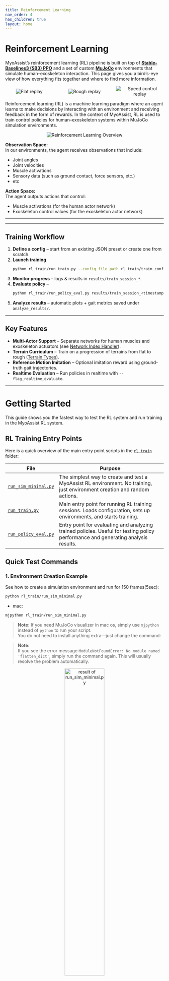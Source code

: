 ```yaml
---
title: Reinforcement Learning
nav_order: 4
has_children: true
layout: home
---
```


# Reinforcement Learning

MyoAssist’s reinforcement learning (RL) pipeline is built on top of **[Stable-Baselines3 (SB3) PPO](https://stable-baselines3.readthedocs.io/en/master/index.html)** and a set of custom **[MuJoCo](https://mujoco.org/)** environments that simulate human–exoskeleton interaction. This page gives you a bird’s-eye view of how everything fits together and where to find more information.

<div style="display: flex; justify-content: center; align-items: center; gap: 24px;">
  <div style="flex: 1; text-align: center;">
    <img src="../assets/partial_flat_short.gif" alt="Flat replay" style="max-width: 100%; height: auto;">
    <!-- <div>Flat Terrain</div> -->
  </div>
  <div style="flex: 1; text-align: center;">
    <img src="../assets/rough_short.gif" alt="Rough replay" style="max-width: 100%; height: auto;">
    <!-- <div>Rough Terrain</div> -->
  </div>
  <div style="flex: 1; text-align: center;">
    <img src="../assets/speed_control_shortest.gif" alt="Speed control replay" style="max-width: 100%; height: auto;">
    <!-- <div>Rough Terrain</div> -->
  </div>
</div>


Reinforcement learning (RL) is a machine learning paradigm where an agent learns to make decisions by interacting with an environment and receiving feedback in the form of rewards. In the context of MyoAssist, RL is used to train control policies for human–exoskeleton systems within MuJoCo simulation environments.

<p align="center">
  <img src="../assets/reinforcement_learning_explanation.png" alt="Reinforcement Learning Overview" style="max-width: 100%; height: auto;">
</p>

**Observation Space:**  
In our environments, the agent receives observations that include:
- Joint angles
- Joint velocities
- Muscle activations
- Sensory data (such as ground contact, force sensors, etc.)
- etc

**Action Space:**  
The agent outputs actions that control:
- Muscle activations (for the human actor network)
- Exoskeleton control values (for the exoskeleton actor network)




---



<!-- ## Core Building Blocks

| Layer | File / Doc | Description |
|-------|------------|-------------|
| **Environment** | [`envs/`](../../rl_train/envs/) · [Getting Started](getting_started.md) | MuJoCo-based Gym environments that expose observations, rewards and actions. |
| **Trainer** | [`run_train.py`](../../rl_train/run_train.py) · [Code Structure](code_structure.md) | Loads a JSON config, constructs vectorised envs and launches SB3 PPO. |
| **Callback** | [`learning_callback.py`](../../rl_train/utils/learning_callback.py) | Handles logging, checkpoints, videos and curriculum switches. |
| **Analyzer** | [`analyzer/`](../../rl_train/analyzer/) · [Network Index Handler](network-index-handler.md) | Post-hoc evaluation: plots, gait metrics and network indexing analysis. |
| **Configuration** | [`train_configs/*.json`](../../rl_train/train/train_configs/) · [Configuration Guide](configuration.md) | Fully define terrain, reward weights, network indexing and SB3 hyper-parameters. | -->

---

## Training Workflow

1. **Define a config** – start from an existing JSON preset or create one from scratch.
2. **Launch training**
   ```bash
   python rl_train/run_train.py --config_file_path rl_train/train_configs/my_config.json
   ```
3. **Monitor progress** – logs & results in `results/train_session_*`.
4. **Evaluate policy** –
   ```bash
   python rl_train/run_policy_eval.py results/train_session_<timestamp>
   ```
5. **Analyze results** – automatic plots + gait metrics saved under `analyze_results/`.

---

## Key Features

- **Multi-Actor Support** – Separate networks for human muscles and exoskeleton actuators (see [Network Index Handler](network-index-handler)).
- **Terrain Curriculum** – Train on a progression of terrains from flat to rough ([Terrain Types](terrain-types)).
- **Reference Motion Imitation** – Optional imitation reward using ground-truth gait trajectories.
- **Realtime Evaluation** – Run policies in realtime with `--flag_realtime_evaluate`.

---



# Getting Started

This guide shows you the fastest way to test the RL system and run training in the MyoAssist RL system.

## RL Training Entry Points

Here is a quick overview of the main entry point scripts in the [`rl_train`](https://github.com/neumovelab/myoassist/tree/main/rl_train/) folder:

| File | Purpose |
|------|---------|
| [`run_sim_minimal.py`](https://github.com/neumovelab/myoassist/blob/main/rl_train/run_sim_minimal.py) | The simplest way to create and test a MyoAssist RL environment. No training, just environment creation and random actions. |
| [`run_train.py`](https://github.com/neumovelab/myoassist/blob/main/rl_train/run_train.py) | Main entry point for running RL training sessions. Loads configuration, sets up environments, and starts training. |
| [`run_policy_eval.py`](https://github.com/neumovelab/myoassist/blob/main/rl_train/run_policy_eval.py) | Entry point for evaluating and analyzing trained policies. Useful for testing policy performance and generating analysis results. |


## Quick Test Commands

### 1. Environment Creation Example

See how to create a simulation environment and run for 150 frames(5sec):

```bash
python rl_train/run_sim_minimal.py
```

- mac:
```bash
mjpython rl_train/run_sim_minimal.py
```
> **Note:**
If you need MuJoCo visualizer in mac os, simply use `mjpython` instead of `python` to run your script.  
You do not need to install anything extra—just change the command:

> **Note:**  
If you see the error message `ModuleNotFoundError: No module named 'flatten_dict'`, simply run the command again. This will usually resolve the problem automatically.


<!-- ![result of run_sim_minimal.py](../assets/rl_random_action_tutorial_env.png)-->

<p align="center">
  <img src="../assets/rl_random_action_tutorial_env.png" alt="result of run_sim_minimal.py" width="50%">
</p>



**What this does:**
- Shows an example of creating a Gym wrapped MuJoCo simulation environment
- No actual training - just environment creation example

### 2. Quick Training Test

Run a minimal training session to verify everything works:
```bash
python rl_train/run_train.py --config_file_path rl_train/train/train_configs/test.json --flag_rendering
```
<!-- ```bash
python rl_train/run_train.py --config_file_path rl_train/train/train_configs/imitation_tutorial_22_separated_net_partial_obs.json --config.total_timesteps 12 --config.env_params.num_envs 1 --config.ppo_params.n_steps 4 --config.ppo_params.batch_size 4 --config.logger_params.logging_frequency 1 --config.logger_params.evaluate_frequency 1 --flag_rendering
``` -->

**What this does:**
- Runs actual reinforcement learning training
- Training for only a few short timesteps
- Uses 1 environment (minimal resource usage)
- Enables rendering to see the simulation
- Logs results after every rollout (4 steps) for immediate feedback

### 3. Check Results

After training, check the results folder:

```bash
# Results location
rl_train/results/train_session_[date-time]/
```
<!-- ![Training session result example](/docs/assets/train_session_result.png) -->
<p align="center">
  <img src="../assets/train_session_result.png" alt="Training session result example" width="50%">
</p>

**What you'll find:**
- `analyze_results_[timesteps]_[evaluate_number]`: Training analysis results
- `session_config.json`: Configuration used for this training
- `train_log.json`: Training log data
- `trained_models/`: Trained models(`.zip`) saved at each log interval - can be used for evaluation or transfer learning

## Full Training (When Ready)

Once you've verified everything works, run full training:

- windows:
```bash
python rl_train/run_train.py --config_file_path rl_train/train/train_configs/imitation_tutorial_22_separated_net_partial_obs.json
```

- mac:
```bash
mjpython rl_train/run_train.py --config_file_path rl_train/train/train_configs/imitation_tutorial_22_separated_net_partial_obs.json
```

This file is the default example configuration we provide.  
For more details, see the [Understanding Configuration](./configuration.html) section.


## Policy Evaluation

Test a trained model:

```bash
python rl_train/run_policy_eval.py [path/to/trainsession/folder]
```

**Example (evaluating with a pretrained model we provide):**
```bash
python rl_train/run_policy_eval.py docs/assets/tutorial_rl_models/train_session_20250728-161129_tutorial_partial_obs
```


After training, an `analyze_results` folder will be created inside your `train_session` directory.  
This folder contains various plots and videos that visualize your agent's performance.

- **Where to find:**  
  ```
  rl_train/results/train_session_[date-time]/analyze_results/
  ```
- **What's inside:**  
  - Multiple plots (e.g., reward curves, kinematics, etc.)
  - Videos
  <p align="center">
    <img src="../assets/rl_evaluate_result.png" alt="evaluation result" width="50%">
  </p>


The parameters used for evaluation and analysis (such as which plots/videos are generated) are controlled by the `evaluate_param_list` in your `session_config.json` file.

For more details on how to customize these parameters, see the [Understanding Configuration](./configuration.html) section.


## Transfer Learning
<img src="../assets/transfer_learning_explanation.png" alt="Transfer Learning" style="max-width: 100%; height: auto;">

```bash
python rl_train/run_train.py --config_file_path [path/to/transfer_learning/config.json] --config.env_params.prev_trained_policy_path [path/to/pretrained_model]
```

or you can specify the `env_params.prev_trained_policy_path` in config(.json) file

> **Note:** The `[path/to/pretrained_model]` should point to a `.zip` file, but do not include the `.zip` extension in the path.


## Realtime Policy Running
You can run a trained policy in realtime simulation:
<!-- ![result of run_sim_minimal.py](/docs/assets/realtime_eval_flat_tutorial.gif) -->
<p align="center">
  <img src="../assets/realtime_eval_flat_tutorial.gif" alt="result of run_sim_minimal.py" width="50%">
</p>

- windows:
```bash
python rl_train/run_train.py --config_file_path [path/to/config.json] --config.env_params.prev_trained_policy_path [path/to/model_file] --flag_realtime_evaluate
```

- mac:
```bash
mjpython rl_train/run_train.py --config_file_path [path/to/config.json] --config.env_params.prev_trained_policy_path [path/to/model_file] --flag_realtime_evaluate
```


**Parameters:**
- `[path/to/config.json]`: Path to the JSON file in the train_session folder
- `[path/to/model_file]`: Path to the model file (.zip) without extension. It is located in the train_models folder
<!-- ![trained model](/docs/assets/train_models.png) -->
<p align="center">
  <img src="../assets/train_models.png" alt="trained model" width="50%">
</p>

**Example (evaluating with a pretrained model we provide):**
- windows:
```bash
python rl_train/run_train.py --config_file_path docs/assets/tutorial_rl_models/train_session_20250728-161129_tutorial_partial_obs/session_config.json --config.env_params.prev_trained_policy_path docs/assets/tutorial_rl_models/train_session_20250728-161129_tutorial_partial_obs/trained_models/model_19939328 --flag_realtime_evaluate
```
- mac:
```bash
mjpython rl_train/run_train.py --config_file_path docs/assets/tutorial_rl_models/train_session_20250728-161129_tutorial_partial_obs/session_config.json --config.env_params.prev_trained_policy_path docs/assets/tutorial_rl_models/train_session_20250728-161129_tutorial_partial_obs/trained_models/model_19939328 --flag_realtime_evaluate
```
